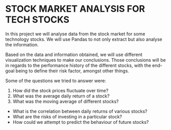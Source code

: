 # STOCK MARKET ANALYSIS FOR TECH STOCKS

In this project we will analyse data from the stock market for some technology stocks.
We will use Pandas to not only extract but also analyse the information.

Based on the data and information obtained, we will use different visualization techniques to make our conclusions.
Those conclusions will be in regards to the performance history of the different stocks, with the end-goal being to define their risk factor, amongst other things.

Some of the questions we tried to answer were:
  1. How did the stock prices fluctuate over time?
  2. What was the average daily return of a stock?
  3. What was the moving average of different stocks?
  - What is the correlation between daily returns of various stocks?
  - What are the risks of investing in a particular stock?
  - How could we attempt to predict the behaviour of future stocks?
